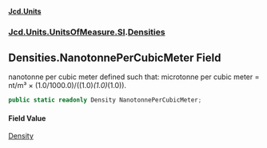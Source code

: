 #### [Jcd.Units](index 'index')
### [Jcd.Units.UnitsOfMeasure.SI](Jcd.Units.UnitsOfMeasure.SI 'Jcd.Units.UnitsOfMeasure.SI').[Densities](Densities 'Jcd.Units.UnitsOfMeasure.SI.Densities')

## Densities.NanotonnePerCubicMeter Field

nanotonne per cubic meter defined such that: microtonne per cubic meter = nt/m³ × (1.0/1000.0)/((1.0)*(1.0)*(1.0)).

```csharp
public static readonly Density NanotonnePerCubicMeter;
```

#### Field Value
[Density](Density 'Jcd.Units.UnitTypes.Density')